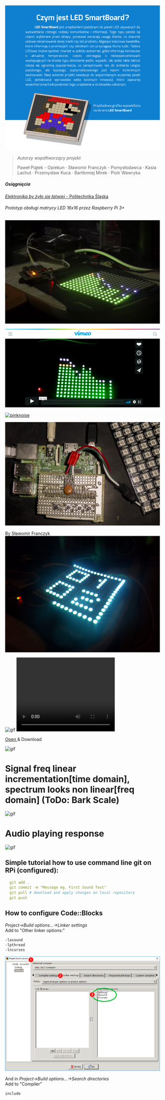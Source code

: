 <!-- # Smart LED Board <img href="" src="https://img.shields.io/pypi/status/Django.svg"/> -->

[
 ![lsb](obj/lsb.png)
](https://drive.google.com/file/d/0B1YxDP48xFw6Vi02YWFwMk1Ba2M/view)

> *Autorzy współtworzący projekt*
> 
> Paweł Piątek - Opiekun · 
> Sławomir Franczyk - Pomysłodawca · 
> Kasia Lachut · 
> Przemysław Kuca  · 
> Bartłomiej Mirek · 
> Piotr Wawryka 

##### Osiągnięcia
[*Elektronika by żyło się łatwiej* - Politechnika Śląska](obj/ps.pdf)

<!-- ![lsb](obj/polsla.jpg) -->

###### Prototyp obsługi matrycy LED 16x16 przez Raspberry Pi 3+

<img src="./obj/1.webp" href="" alt="webp"/>

[
  ![Nagranie](./obj/vimeoMatryca.png)
](https://vimeo.com/257765594)

[
  ![pinknoise](./obj/pinknoise.gif)
](https://vimeo.com/249725802)

<img src="./obj/3.webp" href="" alt="png"/>

By Sławomir Franczyk
<img src="./obj/2.jpg" href="" alt="png"/>

<img src="./obj/clock.gif" href="" alt="gif"/>

<video width="320" height="240" controls>
  <source src="https://github.com/informacja/Smart_LED_board/blob/master/obj/soundV.mp4" type="video/mp4">
Your browser does not support the video tag.
</video>
<p><a href="./obj/soundV.mp4" download="Sound test.mp4"> Open </a> & Download <p> 

<img src="./obj/test.gif" href="" alt="gif"/>

# Signal freq linear incrementation[time domain], spectrum looks non linear[freq domain] (ToDo: Bark Scale)
<img src="./obj/up.gif" href="" alt="gif"/>

# Audio playing response 
<img src="./obj/spectrum.gif" href="" alt="gif"/>

<h2>Simple tutorial how to use command line git on RPi (configured):</h2>

```YAML
  git add . 
  git commit -m "Message eg. First Sound Test"
  git pull # download and apply changes on local repository
  git push 
```

<h2> How to configure Code::Blocks</h2>
<p><i> Project->Build options...->Linker settings</i><br>
Add to "Other linker options:"</p>

```text
-lasound
-lpthread
-lncurses 
```

<img src="./obj/conf_codeblocks.png" href="" alt="CodeBlocs Configuration"/>

<p>And in <i>Project->Build options...->Search directories </i><br> 
Add to "Compiler" </p>

```text
include
```


